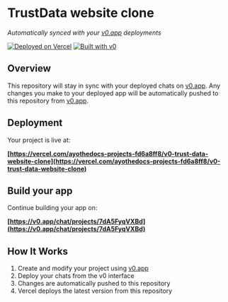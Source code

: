 # TrustData website clone

*Automatically synced with your [v0.app](https://v0.app) deployments*

[![Deployed on Vercel](https://img.shields.io/badge/Deployed%20on-Vercel-black?style=for-the-badge&logo=vercel)](https://vercel.com/ayothedocs-projects-fd6a8ff8/v0-trust-data-website-clone)
[![Built with v0](https://img.shields.io/badge/Built%20with-v0.app-black?style=for-the-badge)](https://v0.app/chat/projects/7dA5FyqVXBd)

## Overview

This repository will stay in sync with your deployed chats on [v0.app](https://v0.app).
Any changes you make to your deployed app will be automatically pushed to this repository from [v0.app](https://v0.app).

## Deployment

Your project is live at:

**[https://vercel.com/ayothedocs-projects-fd6a8ff8/v0-trust-data-website-clone](https://vercel.com/ayothedocs-projects-fd6a8ff8/v0-trust-data-website-clone)**

## Build your app

Continue building your app on:

**[https://v0.app/chat/projects/7dA5FyqVXBd](https://v0.app/chat/projects/7dA5FyqVXBd)**

## How It Works

1. Create and modify your project using [v0.app](https://v0.app)
2. Deploy your chats from the v0 interface
3. Changes are automatically pushed to this repository
4. Vercel deploys the latest version from this repository